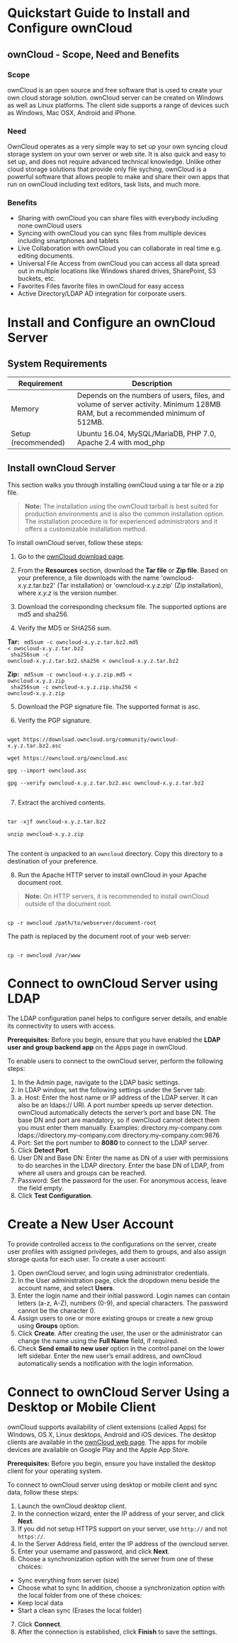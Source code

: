 # Quickstart Guide to Install and Configure ownCloud
## ownCloud - Scope, Need and Benefits

### Scope
ownCloud is an open source and free software that is used to create your own cloud storage solution. ownCloud server can be created on Windows as well as Linux platforms. The client side supports a range of devices such as Windows, Mac OSX, Android and iPhone.

### Need
OwnCloud operates as a very simple way to set up your own syncing cloud storage system on your own server or web site. It is also quick and easy to set up, and does not require advanced technical knowledge. Unlike other cloud storage solutions that provide only file syching, ownCloud is a powerful software that allows people to make and share their own apps that run on ownCloud including text editors, task lists, and much more.

### Benefits
- Sharing with ownCloud you can share files with everybody including none ownCloud users
- Syncing with ownCloud you can sync files from multiple devices including smartphones and tablets
- Live Collaboration with ownCloud you can collaborate in real time e.g. editing documents.
- Universal File Access from ownCloud you can access all data spread out in multiple locations like Windows shared drives, SharePoint, S3  buckets, etc.
- Favorites Files favorite files in ownCloud for easy access
- Active Directory/LDAP AD integration for corporate users.

# Install and Configure an ownCloud Server

## System Requirements

| Requirement | Description|
| --- | --- |
| Memory | Depends on the numbers of users, files, and volume of server activity. Minimum 128MB RAM, but a recommended minimum of 512MB. |
| Setup (recommended) | Ubuntu 16.04, MySQL/MariaDB, PHP 7.0, Apache 2.4 with mod_php |

## Install ownCloud Server
This section walks you through installing ownCloud using a tar file or a zip file.
> **Note:** The installation using the ownCloud tarball is best suited for production environments and is also the common installation option. The installation procedure is for experienced administrators and it offers a customizable installation method.

To install ownCloud server, follow these steps:
1. Go to the [ownCloud download page](https://owncloud.org/download/).

2. From the **Resources** section, download the **Tar file** or **Zip file**. Based on your preference, a file downloads with the name 'owncloud-x.y.z.tar.bz2' (Tar installation) or 'owncloud-x.y.z.zip' (Zip installation), where *x.y.z* is the version number.

3. Download the corresponding checksum file. The supported options are md5 and sha256.

4. Verify the MD5 or SHA256 sum.

**Tar:**
<code>
md5sum -c owncloud-x.y.z.tar.bz2.md5 < owncloud-x.y.z.tar.bz2<br>
sha256sum -c owncloud-x.y.z.tar.bz2.sha256 < owncloud-x.y.z.tar.bz2
</code>

**Zip:**
<code>
md5sum  -c owncloud-x.y.z.zip.md5 < owncloud-x.y.z.zip<br>
sha256sum  -c owncloud-x.y.z.zip.sha256 < owncloud-x.y.z.zip
</code>

5. Download the PGP signature file. The supported format is asc.

6.	Verify the PGP signature.

<code>
wget https://download.owncloud.org/community/owncloud-x.y.z.tar.bz2.asc <br>
wget https://owncloud.org/owncloud.asc <br>
gpg --import owncloud.asc <br>
gpg --verify owncloud-x.y.z.tar.bz2.asc owncloud-x.y.z.tar.bz2 <br>
</code>

7. Extract the archived contents.

<code>
tar -xjf owncloud-x.y.z.tar.bz2 <br>
unzip owncloud-x.y.z.zip <br>
</code>

The content is unpacked to an `owncloud` directory. Copy this directory to a destination of your preference. 

8. Run the Apache HTTP server to install ownCloud in your Apache document root.

> **Note:** On HTTP servers, it is recommended to install ownCloud outside of the document root.

<code>
cp -r owncloud /path/to/webserver/document-root
</code>

The path is replaced by the document root of your web server:

<code>
cp -r owncloud /var/www
</code>

# Connect to ownCloud Server using LDAP

The LDAP configuration panel helps to configure server details, and enable its connectivity to users with access.

**Prerequisites:**
Before you begin, ensure that you have enabled the **LDAP user and group backend app** on the Apps page in ownCloud. 

To enable users to connect to the ownCloud server, perform the following steps:
1. In the Admin page, navigate to the LDAP basic settings.  
2. In LDAP window, set the following settings under the Server tab:
  1. a.	Host: Enter the host name or IP address of the LDAP server. It can also be an ldaps:// URI. 
A port number speeds up server detection. ownCloud automatically detects the server’s port and base DN. The base DN and port are mandatory, so if ownCloud cannot detect them you must enter them manually.
Examples:
directory.my-company.com
ldaps://directory.my-company.com
directory.my-company.com:9876
  2. Port: Set the port number to **8080** to connect to the LDAP server.
  3. Click **Detect Port**.
  4. User DN and Base DN: Enter the name as DN of a user with permissions to do searches in the LDAP directory. Enter the base DN of LDAP, from where all users and groups can be reached.
  5. Password: Set the password for the user. For anonymous access, leave the field empty.
3. Click **Test Configuration**.

# Create a New User Account
To provide controlled access to the configurations on the server, create user profiles with assigned privileges, add them to groups, and also assign storage quota for each user.
To create a user account:
1. Open ownCloud server, and login using administrator credentials.
2. In the User administration page, click the dropdown menu beside the account name, and select **Users**.
3. Enter the login name and their initial password.
Login names can contain letters (a-z, A-Z), numbers (0-9), and special characters. The password cannot be the character 0. 
4. Assign users to one or more existing groups or create a new group using **Groups** option.
5. Click **Create**.
After creating the user, the user or the administrator can change the name using the **Full Name** field, if required.
7. Check **Send email to new user** option in the control panel on the lower left sidebar. Enter the new user’s email address, and ownCloud automatically sends a notification with the login information. 

# Connect to ownCloud Server Using a Desktop or Mobile Client 
ownCloud supports availability of client extensions (called Apps) for Windows, OS X, Linux desktops, Android and iOS devices. The desktop clients are available in the [ownCloud web page](https://owncloud.org/install). The apps for mobile devices are available on Google Play and the Apple App Store.

**Prerequisites:**
Before you begin, ensure you have installed the desktop client for your operating system.

To connect to ownCloud server using desktop or mobile client and sync data, follow these steps:
1. Launch the ownCloud desktop client.
2. In the connection wizard, enter the IP address of your server, and click **Next**. 
3. If you did not setup HTTPS support on your server, use `http://` and not `https://`. 
4. In the Server Address field, enter the IP address of the owncloud server.
5. Enter your username and password, and click **Next**.
6. Choose a synchronization option with the server from one of these choices: 
  - Sync everything from server (size)
  - Choose what to sync
In addition, choose a synchronization option with the local folder from one of these choices:
  - Keep local data
  - Start a clean sync (Erases the local folder)
7. Click **Connect**.
8. After the connection is established, click **Finish** to save the settings.





  



